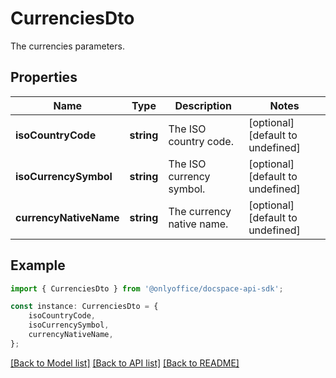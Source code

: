 # CurrenciesDto

The currencies parameters.

## Properties

Name | Type | Description | Notes
------------ | ------------- | ------------- | -------------
**isoCountryCode** | **string** | The ISO country code. | [optional] [default to undefined]
**isoCurrencySymbol** | **string** | The ISO currency symbol. | [optional] [default to undefined]
**currencyNativeName** | **string** | The currency native name. | [optional] [default to undefined]

## Example

```typescript
import { CurrenciesDto } from '@onlyoffice/docspace-api-sdk';

const instance: CurrenciesDto = {
    isoCountryCode,
    isoCurrencySymbol,
    currencyNativeName,
};
```

[[Back to Model list]](../README.md#documentation-for-models) [[Back to API list]](../README.md#documentation-for-api-endpoints) [[Back to README]](../README.md)
